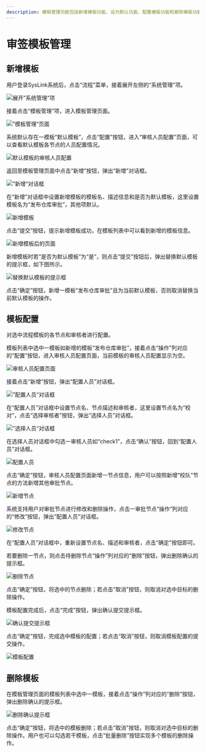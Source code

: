 ```yaml
---
description: 模板管理功能包括新增模板功能、设为默认功能、配置模板功能和删除模板功能。用户对模板进行管理时需要具有“模板管理”权限，这里默认用户具有相应的操作权限。
---
```


# 审签模板管理

## 新增模板

用户登录SysLink系统后，点击“流程”菜单，接着展开左侧的“系统管理”项。

![&#x5C55;&#x5F00;&#x201D;&#x7CFB;&#x7EDF;&#x7BA1;&#x7406;&#x201C;&#x9879;](../.gitbook/assets/xin-zeng-mo-ban-1.png)

接着点击“模板管理”项，进入模板管理页面。

![&#x201D;&#x6A21;&#x677F;&#x7BA1;&#x7406;&#x201C;&#x9875;&#x9762;](../.gitbook/assets/xin-zeng-mo-ban-2.png)

系统默认存在一模板“默认模板”，点击“配置”按钮，进入“审核人员配置”页面，可以查看默认模板各节点的人员配置情况。

![&#x9ED8;&#x8BA4;&#x6A21;&#x677F;&#x7684;&#x5BA1;&#x6838;&#x4EBA;&#x5458;&#x914D;&#x7F6E;](../.gitbook/assets/xin-zeng-mo-ban-3.png)

返回至模板管理页面中点击“新增”按钮，弹出“新增”对话框。

![&#x201D;&#x65B0;&#x589E;&#x201C;&#x5BF9;&#x8BDD;&#x6846;](../.gitbook/assets/xin-zeng-mo-ban-4.png)

在“新增”对话框中设置新增模板的模板名、描述信息和是否为默认模板，这里设置模板名为“发布仓库审批”，其他项默认。

![&#x65B0;&#x589E;&#x6A21;&#x677F;](../.gitbook/assets/xin-zeng-mo-ban-5.png)

点击“提交”按钮，提示新增模板成功，在模板列表中可以看到新增的模板信息。

![&#x65B0;&#x589E;&#x6A21;&#x677F;&#x540E;&#x7684;&#x9875;&#x9762;](../.gitbook/assets/xin-zeng-mo-ban-6.png)

新增模板时若“是否为默认模板”为“是”，则点击“提交”按钮后，弹出替换默认模板的提示框，如下图所示。

![&#x66FF;&#x6362;&#x9ED8;&#x8BA4;&#x6A21;&#x677F;&#x7684;&#x63D0;&#x793A;&#x6846;](../.gitbook/assets/xin-zeng-mo-ban-7.png)

点击“确定”按钮，新增一模板“发布仓库审批”且为当前默认模板，否则取消替换当前默认模板的操作。

## 模板配置

对选中流程模板的各节点和审核者进行配置。

模板列表中选中一模板如新增的模板“发布仓库审批”，接着点击“操作”列对应的“配置”按钮，进入审核人员配置页面，当前模板的审核人员配置显示为空。

![&#x5BA1;&#x6838;&#x4EBA;&#x5458;&#x914D;&#x7F6E;&#x9875;&#x9762;](../.gitbook/assets/mo-ban-pei-zhi-1.png)

接着点击“新增”按钮，弹出“配置人员”对话框。

![&#x201D;&#x914D;&#x7F6E;&#x4EBA;&#x5458;&#x201C;&#x5BF9;&#x8BDD;&#x6846;](../.gitbook/assets/mo-ban-pei-zhi-2.png)

在“配置人员”对话框中设置节点名、节点描述和审核者，这里设置节点名为“校对”，点击“选择审核者”按钮，弹出“选择人员”对话框。

![&#x201D;&#x9009;&#x62E9;&#x4EBA;&#x5458;&#x201C;&#x5BF9;&#x8BDD;&#x6846;](../.gitbook/assets/mo-ban-pei-zhi-3.png)

在选择人员对话框中勾选一审核人员如“check1”，点击“确认”按钮，回到“配置人员”对话框。

![&#x914D;&#x7F6E;&#x4EBA;&#x5458;](../.gitbook/assets/mo-ban-pei-zhi-4.png)

点击“确定”按钮，审核人员配置页面新增一节点信息，用户可以按照新增“校队”节点的方法新增其他审批节点。

![&#x65B0;&#x589E;&#x8282;&#x70B9;](../.gitbook/assets/mo-ban-pei-zhi-5.png)

系统支持用户对审批节点进行修改和删除操作，点击一审批节点“操作”列对应的“修改”按钮，弹出“配置人员”对话框。

![&#x4FEE;&#x6539;&#x8282;&#x70B9;](../.gitbook/assets/mo-ban-pei-zhi-6.png)

在“配置人员”对话框中，重新设置节点名、描述和审核者，点击“确定”按钮即可。

若要删除一节点，则点击待删除节点“操作”列对应的“删除”按钮，弹出删除确认的提示框。

![&#x5220;&#x9664;&#x8282;&#x70B9;](../.gitbook/assets/mo-ban-pei-zhi-7.png)

点击“确定”按钮，将选中的节点删除；若点击“取消”按钮，则取消对选中目标的删除操作。

模板配置完成后，点击“完成”按钮，弹出确认提交提示框。

![&#x786E;&#x8BA4;&#x63D0;&#x4EA4;&#x63D0;&#x793A;&#x6846;](../.gitbook/assets/mo-ban-pei-zhi-8.png)

点击“确定”按钮，完成选中模板的配置；若点击“取消”按钮，则取消模板配置的提交操作。

![&#x6A21;&#x677F;&#x914D;&#x7F6E;](../.gitbook/assets/mo-ban-pei-zhi-9.png)

## 删除模板

在模板管理页面的模板列表中选中一模板，接着点击“操作”列对应的“删除”按钮，弹出删除确认的提示框。

![&#x5220;&#x9664;&#x786E;&#x8BA4;&#x63D0;&#x793A;&#x6846;](../.gitbook/assets/shan-chu-mo-ban-1.png)

点击“确定”按钮，将选中的模板删除；若点击“取消”按钮，则取消对选中目标的删除操作。用户也可以勾选若干模板，点击“批量删除”按钮实现多个模板的删除操作。

